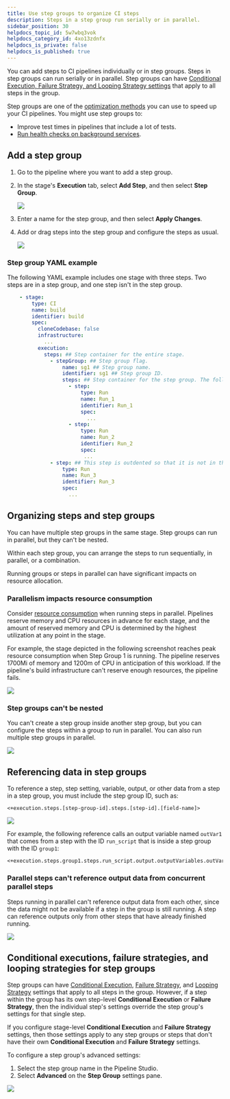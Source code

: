 ```yaml
---
title: Use step groups to organize CI steps
description: Steps in a step group run serially or in parallel.
sidebar_position: 30
helpdocs_topic_id: 5w7wbq3vok
helpdocs_category_id: 4xo13zdnfx
helpdocs_is_private: false
helpdocs_is_published: true
---
```


You can add steps to CI pipelines individually or in step groups. Steps in step groups can run serially or in parallel. Step groups can have [Conditional Execution, Failure Strategy, and Looping Strategy settings](#advanced-settings) that apply to all steps in the group.

Step groups are one of the [optimization methods](./optimizing-ci-build-times.md) you can use to speed up your CI pipelines. You might use step groups to:

* Improve test times in pipelines that include a lot of tests.
* [Run health checks on background services](../manage-dependencies/health-check-services.md).

## Add a step group

1. Go to the pipeline where you want to add a step group.
2. In the stage's **Execution** tab, select **Add Step**, and then select **Step Group**.

   ![](./static/group-ci-steps-using-step-groups-20.png)

3. Enter a name for the step group, and then select **Apply Changes**.
4. Add or drag steps into the step group and configure the steps as usual.

   ![](./static/group-ci-steps-using-step-groups-16.png)

### Step group YAML example

The following YAML example includes one stage with three steps. Two steps are in a step group, and one step isn't in the step group.

```yaml
    - stage:
        type: CI
        name: build
        identifier: build
        spec:
          cloneCodebase: false
          infrastructure:
            ...
          execution:
            steps: ## Step container for the entire stage.
              - stepGroup: ## Step group flag.
                  name: sg1 ## Step group name.
                  identifier: sg1 ## Step group ID.
                  steps: ## Step container for the step group. The following two steps are in the step group.
                    - step:
                        type: Run
                        name: Run_1
                        identifier: Run_1
                        spec:
                          ...
                    - step:
                        type: Run
                        name: Run_2
                        identifier: Run_2
                        spec:
                         ...
              - step: ## This step is outdented so that it is not in the step group.
                  type: Run
                  name: Run_3
                  identifier: Run_3
                  spec:
                    ...
```

## Organizing steps and step groups

You can have multiple step groups in the same stage. Step groups can run in parallel, but they can't be nested.

Within each step group, you can arrange the steps to run sequentially, in parallel, or a combination.

Running groups or steps in parallel can have significant impacts on resource allocation.

### Parallelism impacts resource consumption

Consider [resource consumption](../set-up-build-infrastructure/resource-limits.md) when running steps in parallel. Pipelines reserve memory and CPU resources in advance for each stage, and the amount of reserved memory and CPU is determined by the highest utilization at any point in the stage.

For example, the stage depicted in the following screenshot reaches peak resource consumption when Step Group 1 is running. The pipeline reserves 1700Mi of memory and 1200m of CPU in anticipation of this workload. If the pipeline's build infrastructure can't reserve enough resources, the pipeline fails.

![](./static/group-ci-steps-using-step-groups-19.png)

### Step groups can't be nested

You can't create a step group inside another step group, but you can configure the steps within a group to run in parallel. You can also run multiple step groups in parallel.

![](./static/group-ci-steps-using-step-groups-18.png)

## Referencing data in step groups

To reference a step, step setting, variable, output, or other data from a step in a step group, you must include the step group ID, such as:

```
<+execution.steps.[step-group-id].steps.[step-id].[field-name]>
```

![](./static/group-ci-steps-using-step-groups-22.png)


For example, the following reference calls an output variable named `outVar1` that comes from a step with the ID `run_script` that is inside a step group with the ID `group1`:

```
<+execution.steps.group1.steps.run_script.output.outputVariables.outVar1>
```

### Parallel steps can't reference output data from concurrent parallel steps

Steps running in parallel can't reference output data from each other, since the data might not be available if a step in the group is still running. A step can reference outputs only from other steps that have already finished running.

![](./static/group-ci-steps-using-step-groups-17.png)

## Conditional executions, failure strategies, and looping strategies for step groups

Step groups can have [Conditional Execution](/docs/platform/pipelines/w_pipeline-steps-reference/step-skip-condition-settings/), [Failure Strategy](/docs/platform/Pipelines/define-a-failure-strategy-on-stages-and-steps), and [Looping Strategy](/docs/platform/Pipelines/looping-strategies-matrix-repeat-and-parallelism) settings that apply to all steps in the group. However, if a step within the group has its own step-level **Conditional Execution** or **Failure Strategy**, then the individual step's settings override the step group's settings for that single step.

If you configure stage-level **Conditional Execution** and **Failure Strategy** settings, then those settings apply to any step groups or steps that don't have their own **Conditional Execution** and **Failure Strategy** settings.

To configure a step group's advanced settings:

1. Select the step group name in the Pipeline Studio.
2. Select **Advanced** on the **Step Group** settings pane.

![](./static/group-ci-steps-using-step-groups-21.png)
